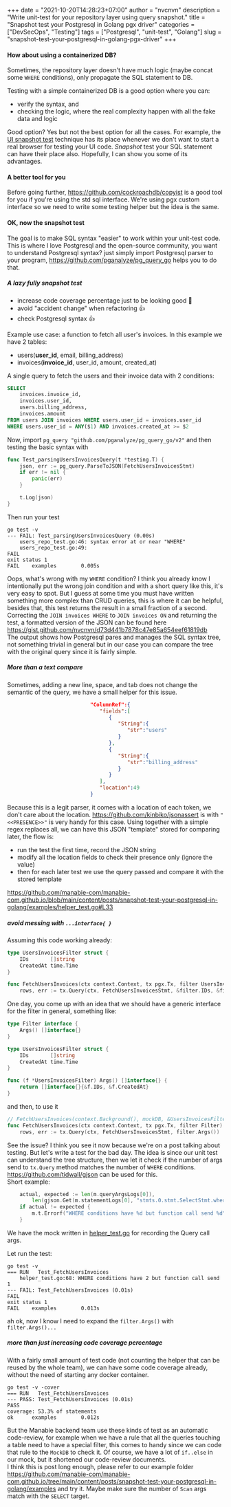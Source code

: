 +++
date = "2021-10-20T14:28:23+07:00"
author = "nvcnvn"
description = "Write unit-test for your repository layer using query snapshot."
title = "Snapshot test your Postgresql in Golang pgx driver"
categories = ["DevSecOps", "Testing"]
tags = ["Postgresql", "unit-test", "Golang"]
slug = "snapshot-test-your-postgresql-in-golang-pgx-driver"
+++

#### How about using a containerized DB?
Sometimes, the repository layer doesn't have much logic (maybe concat some `WHERE` conditions), only propagate the SQL 
statement to DB.  

Testing with a simple containerized DB is a good option where you can:
* verify the syntax, and
* checking the logic, where the real complexity happen with all the fake data and logic

Good option? Yes but not the best option for all the cases. For example, the [UI snapshot test](https://jestjs.io/docs/snapshot-testing)   technique has its place whenever we don't want to start a real browser for testing your UI code.
*Snapshot* test your SQL statement can have their place also. Hopefully, I can show you some of its advantages.

#### A better tool for you
Before going further, https://github.com/cockroachdb/copyist is a good tool for you if you're using the std sql interface. 
We're using pgx custom interface so we need to write some testing helper but the idea is the same. 

#### OK, now the snapshot test
The goal is to make SQL syntax "easier" to work within your unit-test code. This is where I love Postgresql and the 
open-source community, you want to understand Postgresql syntax? just simply import Postgresql parser to your program, 
https://github.com/pganalyze/pg_query_go helps you to do that.
##### A lazy fully snapshot test
* increase code coverage percentage just to be looking good :shit:
* avoid "accident change" when refactoring :+1:
* check Postgresql syntax :+1:

Example use case: a function to fetch all user's invoices. In this example we have 2 tables:
* users(**user_id**, email, billing_address)
* invoices(**invoice_id**, user_id, amount, created_at)

A single query to fetch the users and their invoice data with 2 conditions:
```sql
SELECT
	invoices.invoice_id,
	invoices.user_id,
	users.billing_address,
	invoices.amount
FROM users JOIN invoices WHERE users.user_id = invoices.user_id
WHERE users.user_id = ANY($1) AND invoices.created_at >= $2
```
Now, import `pg_query "github.com/pganalyze/pg_query_go/v2"` and then testing the basic syntax with
```go
func Test_parsingUsersInvoicesQuery(t *testing.T) {
	json, err := pg_query.ParseToJSON(FetchUsersInvoicesStmt)
	if err != nil {
		panic(err)
	}

	t.Log(json)
}
```
Then run your test
```
go test -v
--- FAIL: Test_parsingUsersInvoicesQuery (0.00s)
    users_repo_test.go:46: syntax error at or near "WHERE"
    users_repo_test.go:49: 
FAIL
exit status 1
FAIL    examples        0.005s
```
Oops, what's wrong with my `WHERE` condition? I think you already know I intentionally put the wrong join condition 
and with a short query like this, it's very easy to spot. But I guess at some time you must have written something 
more complex than CRUD queries, this is where it can be helpful, besides that, this test returns the result in a small 
fraction of a second.  
Correcting the `JOIN invoices WHERE` to `JOIN invoices ON` and returning the test, a formatted version of the JSON can be 
found here https://gist.github.com/nvcnvn/d73d441b7878c47e85a654eef61819db  
The output shows how Postgresql pares and manages the SQL syntax tree, not something trivial in general but in our case 
you can compare the tree with the original query since it is fairly simple.
##### More than a text compare
Sometimes, adding a new line, space, and tab does not change the semantic of the query, we have a small helper for this issue.
```json
                           "ColumnRef":{
                              "fields":[
                                 {
                                    "String":{
                                       "str":"users"
                                    }
                                 },
                                 {
                                    "String":{
                                       "str":"billing_address"
                                    }
                                 }
                              ],
                              "location":49
                           }
```
Because this is a legit parser, it comes with a location of each token, we don't care about the location. 
https://github.com/kinbiko/jsonassert is with `"<<PRESENCE>>"` is very handy for this case. Using together with a 
simple regex replaces all, we can have this JSON "template" stored for comparing later, the flow is:
* run the test the first time, record the JSON string
* modify all the location fields to check their presence only (ignore the value)
* then for each later test we use the query passed and compare it with the stored template

https://github.com/manabie-com/manabie-com.github.io/blob/main/content/posts/snapshot-test-your-postgresql-in-golang/examples/helper_test.go#L33

##### avoid messing with `...interface{ }`
Assuming this code working already:
```go
type UsersInvoicesFilter struct {
	IDs       []string
	CreatedAt time.Time
}

func FetchUsersInvoices(ctx context.Context, tx pgx.Tx, filter UsersInvoicesFilter) ([]*Invoice, error) {
	rows, err := tx.Query(ctx, FetchUsersInvoicesStmt, &filter.IDs, &filter.CreatedAt)
```

One day, you come up with an idea that we should have a generic interface for the filter in general, something like:
```go
type Filter interface {
	Args() []interface{}
}

type UsersInvoicesFilter struct {
	IDs       []string
	CreatedAt time.Time
}

func (f *UsersInvoicesFilter) Args() []interface{} {
	return []interface{}{&f.IDs, &f.CreatedAt}
}
```
and then, to use it
```go
// FetchUsersInvoices(context.Background(), mockDB, &UsersInvoicesFilter{})
func FetchUsersInvoices(ctx context.Context, tx pgx.Tx, filter Filter) ([]*Invoice, error) {
	rows, err := tx.Query(ctx, FetchUsersInvoicesStmt, filter.Args())
```
See the issue? I think you see it now because we're on a post talking about testing. But let's write a test for the bad day. 
The idea is since our unit test can understand the tree structure, then we let it check if the number of args send to 
`tx.Query` method matches the number of `WHERE` conditions. https://github.com/tidwall/gjson can be used for this.  
Short example:
```go
	actual, expected := len(m.queryArgsLogs[0]),
		len(gjson.Get(m.statementLogs[0], "stmts.0.stmt.SelectStmt.whereClause.BoolExpr.args").Array())
	if actual != expected {
		m.t.Errorf("WHERE conditions have %d but function call send %d", expected, actual)
	}
```
We have the mock written in [helper_test.go](https://github.com/manabie-com/manabie-com.github.io/blob/main/content/posts/snapshot-test-your-postgresql-in-golang/examples/helper_test.go) for recording the Query call args.  

Let run the test:
```
go test -v       
=== RUN   Test_FetchUsersInvoices
    helper_test.go:68: WHERE conditions have 2 but function call send 1
--- FAIL: Test_FetchUsersInvoices (0.01s)
FAIL
exit status 1
FAIL    examples        0.013s
```
ah ok, now I know I need to expand the `filter.Args()` with `filter.Args()...`
##### more than just increasing code coverage percentage
With a fairly small amount of test code (not counting the helper that can be reused by the whole team), we can have some 
code coverage already, without the need of starting any docker container.  
```
go test -v -cover
=== RUN   Test_FetchUsersInvoices
--- PASS: Test_FetchUsersInvoices (0.01s)
PASS
coverage: 53.3% of statements
ok      examples        0.012s
```
But the Manabie backend team use these kinds of test as an automatic code-review, for example when we have a rule that 
all the queries touching a table need to have a special filter, this comes to handy since we can code that rule to the 
`MockDB` to check it. Of course, we have a lot of `if..else` in our mock, but it shortened our code-review documents.  
I think this is post long enough, please refer to our example folder https://github.com/manabie-com/manabie-com.github.io/tree/main/content/posts/snapshot-test-your-postgresql-in-golang/examples 
and try it. Maybe make sure the number of `Scan` args match with the `SELECT` target.  
